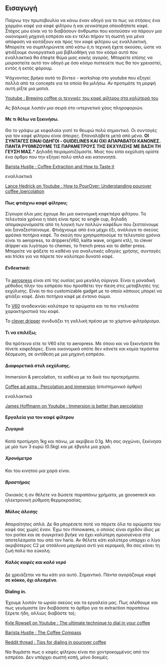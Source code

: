 ## Εισαγωγή

Παίρνω την πρωτοβουλία να κάνω έναν οδηγό για το πως να στήσεις ένα χαρμάνι καφέ για καφέ φίλτρου ή και γενικότερα οποιοδήποτε καφέ.
Στόχος μου είναι να το διαβάσουν άνθρωποι που κοιτούσαν να πάρουν μια οικονομική μηχανή εσπρέσο και εν τέλει πήραν τη σωστή για μένα απόφαση να κοιτάξουν και προς τον καφέ φίλτρου ως εναλλακτική. Μπορείτε να συμπληρώνετε από κάτω ό,τι τεχνική έχετε ακούσει, ώστε να φτιάξουμε συνεργατικά μια βιβλιοθήκη για τον κόσμο αυτό που εναλλακτικά θα έπεφτε θύμα μιας κακής αγοράς. Μπορείτε επίσης να μοιραστείτε αυτό τον οδηγό με όσο κόσμο πιστεύετε πως θα τον χρειαστεί, εντός ή εκτός φόρουμ.

Ψάχνοντας βρήκα αυτό το βίντεο - workshop στο youtube που εξηγεί πολλά από τα concepts για τα οποία θα μιλήσω. Αν προτιμάτε τη μορφή αυτή ρίξτε μια ματιά.

[Youtube : Brewing coffee οι τεχνικές του καφέ φίλτρου στα καλύτερά του](https://www.youtube.com/watch?v=09RgivFWZPs)

Ας βάλουμε λοιπόν μια σειρά στο ιντερνετικό χάος πληροφοριών.

#### Με τι θέλω να ξεκινήσω.
Θα το γράψω με κεφαλαία γιατί το θεωρώ πολύ σημαντικό. Οι συνταγές για τον καφέ φίλτρου είναι άπειρες. Επαναλάβετε μετά από μένα.
**ΟΙ ΣΥΝΤΑΓΕΣ ΕΙΝΑΙ ΟΔΗΓΟΙ - GUIDELINES ΚΑΙ ΟΧΙ ΑΠΑΡΑΒΑΤΟΙ ΚΑΝΟΝΕΣ. ΠΑΝΤΑ ΡΥΘΜΙΖΟΥΜΕ ΤΙΣ ΠΑΡΑΜΕΤΡΟΥΣ ΤΗΣ ΕΚΧΥΛΙΣΗΣ ΜΕ ΒΑΣΗ ΤΗ ΓΕΥΣΗ ΜΑΣ.***
Δηλαδή πειραματιζόμαστε. Μιας που είπα εκχύλιση ορίστε ένα άρθρο που την εξηγεί πολύ απλά και κατανοητά.

[Barista Hustle : Coffee Extraction and How to Taste it](https://www.baristahustle.com/blog/coffee-extraction-and-how-to-taste-it/)

εναλλακτικά

[Lance Hedrick on Youtube : How to PourOver: Understanding pourover coffee /percolation](https://www.youtube.com/watch?v=dS9NwmLtDsA)

#### Πως φτιάχνω καφέ φίλτρου;
Σίγουρα όλοι μας έχουμε δει μια οικονομική καφετιέρα φίλτρου. Τα τελευταία χρόνια η τάση είναι προς το single cup, δηλαδή απομακρυνόμαστε από τη λογική των πολλών καφέδων που ζεσταίνουμε και ξαναζεσταίνουμε. Φτιάχνουμε από ένα μέχρι έξι, ανάλογα το σκεύος φρέσκα ποτήρια καφέ.
Τα σκεύη που χρησιμοποιούμε τα τελευταία χρόνια είναι το aeropress, τα drippers(V60, kalita wave, origami κτλ), το clever dripper και λιγότερο το chemex, το french press και το delter press.
Μπορείτε να ψάξετε το καθένα για αναλυτικές οδηγίες χρήσης, συνταγές και tricks για να πάρετε τον καλύτερο δυνατό καφέ.

##### Ενδεικτικά:

Το [aeropress](https://aeroprecipe.com/) είναι επί της ουσίας μια μεγάλη σύριγγα. Είναι η μοναδική μέθοδος πλην του εσπρέσο που προσθέτει την πίεση στις μεταβλητές της εκχύλισης. Είναι το πιο customizable gadget με το οποίο κάποιος μπορεί να φτιάξει καφέ. Δίνει ποτήρια καφέ με έντονο σώμα.

Το [V60](https://www.youtube.com/watch?v=P0mI6Ue8BKc) αναδεικνύει καλύτερα τα αρώματα και τα πιο ντελικάτα χαρακτηριστικά του καφέ.

Το [clever dripper](https://www.youtube.com/watch?v=RpOdennxP24) συνδυάζει τη γαλλική πρέσα με το χάρτινο φιλτράρισμα.

#### Τι να επιλέξω;
Θα πρότεινα είτε το V60 είτε το aeropress. Με όποιο και να ξεκινήσετε θα πίνετε καφεδάρες. Είναι οικονομικά οπότε δεν κάνετε και καμία τεράστια δέσμευση, σε αντίθεση με μια μηχανή εσπρέσο.

#### Διαφορετικά στυλ εκχύλισης.

Immersion & percolation, το καθένα με τα δικά του προτερήματα.

[Coffee ad astra : Percolation and immersion](https://coffeeadastra.com/2019/07/16/why-do-percolation-and-immersion-coffee-taste-so-different/) (επιστημονικό άρθρο)

εναλλακτικά

[James Hoffmann on Youtube : Immersion is better than percolation](https://www.youtube.com/watch?v=09fNvoQMlGw)

#### Εργαλεία για τον καφέ φίλτρου

##### Ζυγαριά
Κατά προτίμηση  1kg και πάνω, με ακρίβεια 0.1g. Μη σας αγχώνει, ξεκίνησα με μία των 3 ευρώ (0.5kg) και με έβγαλε μια χαρά.

##### Χρονόμετρο
Και του κινητού μια χαρά είναι.

##### Βραστήρας
Οικιακός ή αν θέλετε να δώσετε παραπάνω χρήματα, με gooseneck και ηλεκτρονική ρύθμιση θερμοκρασίας.

##### Μύλος άλεσης
Απαραίτητος απλά. Δε θα μπορέσετε ποτέ να πάρετε όλα τα αρώματα του καφέ σας χωρίς έναν. Έχω τον rhinowares, ο οποίος είναι σχεδόν ίδιος με τον porlex και σε συγκριτικό βγήκε να έχει καλύτερη ομοιογένεια στα αποτελέσματα του από τον hario. Αν θέλετε κάτι καλύτερο υπάρχει ο λίγο ακριβότερος C2 με ατσάλινα μαχαίρια αντί για κεραμικά, θα σας κάνει τη ζωή πολύ πιο εύκολη.

##### Καλός καφές και καλό νερό
Δε χρειάζεται να πω κάτι για αυτό. Σημαντικό. Πάντα αγοράζουμε καφέ **σε κόκκο, όχι αλεσμένο**.

#### Dialing in.

Έχουμε λοιπόν το ωραίο σκεύος και τα εργαλεία μας. Πως αλέθουμε και πως γευόμαστε (αν διαβάσατε το άρθρο για το extraction παραπάνω ξέρετε ήδη, αλλιώς διαβάστε το);

[Kyle Rowsell on Youtube : The ultimate technique to dial in your coffee](https://www.youtube.com/watch?v=AqlPyXqPp-k)

[Barista Hustle : The Coffee Compass](https://www.baristahustle.com/blog/coffee-compass/)

[Reddit thread : Tips for dialing in pourover coffee](https://www.reddit.com/r/Coffee/comments/4scmla/tips_for_dialing_in_pourover_coffee/)

Να θυμάστε πως ο καφές φίλτρου είναι πιο χοντροκομμένος από τον εσπρέσο. Δεν υπάρχει σωστή κοπή, μόνο δοκιμές.

